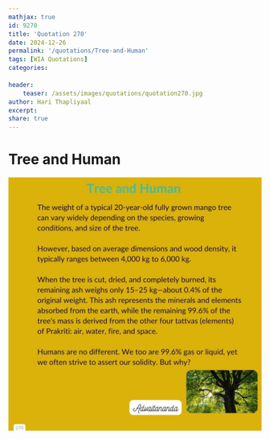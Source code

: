 ```yaml
---
mathjax: true
id: 9270
title: 'Quotation 270'
date: 2024-12-26
permalink: '/quotations/Tree-and-Human'
tags: [WIA Quotations] 
categories: 

header:
    teaser: /assets/images/quotations/quotation270.jpg
author: Hari Thapliyaal 
excerpt:
share: true 
---
```


# Tree and Human

![Tree and Human](/assets/images/quotations/quotation270.jpg)
